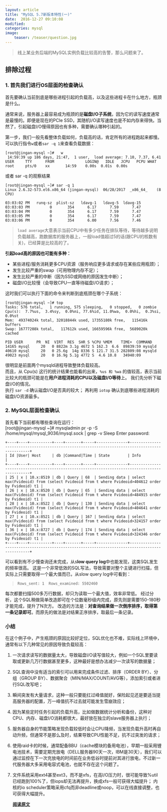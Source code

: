 ```yaml
---
layout: article
title: "MySQL 5.7新版本特性(一)"
date:  2016-12-27 09:10:08
modified:
categories: mysql
image:
    teaser: /teaser/question.jpg
---
```


> 线上某业务后端的MySQL实例负载比较高的告警，那么问题来了。

## 排除过程  
### 1. 首先我们进行OS层面的检查确认  
首先要确认当前到底是哪些进程引起的负载高，以及这些进程卡在什么地方，瓶颈是什么。  

通常来说，服务器上最容易成为瓶颈的是**磁盘I/O子系统**，因为它的读写速度通常是最慢的。即便是现在的PCIe SSD，其随机I/O读写速度也是不如内存来得快。当然了，引起磁盘I/O慢得原因也有多种，需要确认哪种引起的。

第一步，我们一般先看整体负载如何，负载高的话，肯定所有的进程跑起来都慢。
可以执行指令`w`或者`sar -q 1`来查看负载数据：    
	
	
	[root@jingan-mysql ~]#   w
	 14:59:39 up 186 days, 21:47,  1 user,  load average: 7.10, 7.37, 6.41
	USER     TTY      FROM              LOGIN@   IDLE   JCPU   PCPU WHAT
	root     pts/0    xx       14:59    0.00s  0.01s  0.00s   

或者 sar -q 的观察结果  

	[root@jingan-mysql ~]# sar -q 1
	Linux 2.6.32-573.el6.x86_64 (jingan-mysql) 	06/28/2017 	_x86_64_	(8 CPU)

	03:03:02 PM   runq-sz  plist-sz   ldavg-1   ldavg-5  ldavg-15
	03:03:03 PM         0       354      6.17      7.59      7.47
	03:03:04 PM         0       354      6.17      7.59      7.47
	03:03:05 PM         0       354      6.17      7.59      7.47
	03:03:06 PM         0       354      6.00      7.56      7.46
>`load average`大意表示当前CPU中有多少任务在排队等待，等待越多说明负载越高，跑数据库的服务器上，一般load值超过5的话(跟CPU的核数有关)，已经算是比较高的了。   

**引起load高的原因也可能有多种：**  

- 某些进程/服务消耗更多CPU资源（服务响应更多请求或存在某些应用瓶颈）；  
- 发生比较严重的swap（可用物理内存不足）；  
- 发生比较严重的中断（因为SSD或网络的原因发生中断）；  
- 磁盘I/O比较慢（会导致CPU一直等待磁盘I/O请求）；  

这时我们可以执行下面的命令来判断到底瓶颈在哪个子系统：    

	[root@jingan-mysql ~]# top
	Tasks: 576 total,   1 running, 575 sleeping,   0 stopped,   0 zombie
	Cpu(s):  7.7%us,  3.4%sy,  0.0%ni, 77.6%id, 11.0%wa,  0.0%hi,  0.3%si,  0.0%st
	Mem:  49374024k total, 32018844k used, 17355180k free,   115416k buffers
	Swap: 16777208k total,   117612k used, 16659596k free,  5689020k cached

  	PID USER      PR  NI  VIRT  RES  SHR S %CPU %MEM    TIME+  COMMAND
	14165 mysql     20   0 8822m 3.1g 4672 S 162.3  6.6  89839:59 mysqld
	40610 mysql     20   0 25.6g  14g 8336 S 121.7 31.5 282809:08 mysqld
	49023 mysql     20   0 16.9g 5.1g 4772 S  4.6 10.8   34940:09 

很明显是前面两个mysqld进程导致整体负载较高。  
而且，从 Cpu(s) 这行的统计结果也能看的出来，`%us 和 %wa` 的值较高，表示当前比较大的瓶颈可能是在**用户进程消耗的CPU以及磁盘I/O等待**上。
我们先分析下磁盘I/O的情况。  
执行 `sar -d` 确认磁盘I/O是否真的较大；
再利用 `iotop` 确认到底哪些进程消耗的磁盘I/O资源最多。  


### 2. MySQL层面检查确认
首先看下当前都有哪些查询在运行：  
[root@jingan-mysql ~]#   mysqladmin pr -p -S /home/mysql/mysql_9036/mysql.sock | grep -v Sleep 
Enter password:     

	+----+----+----------+----+-------+-----+--------------+-----------------------------------------------------------------------------------------------+
	| Id |User| Host     | db |Command|Time | State        | Info                                                                                          |
	+----+----+----------+----+-------+-----+--------------+-----------------------------------------------------------------------------------------------+
	| 25 | x | 10.x:8519 | db | Query | 68  | Sending data | select max(Fvideoid) from (select Fvideoid from t where Fvideoid>404612 order by Fvideoid) t1 |
	| 26 | x | 10.x:8520 | db | Query | 65  | Sending data | select max(Fvideoid) from (select Fvideoid from t where Fvideoid>484915 order by Fvideoid) t1 |
	| 28 | x | 10.x:8522 | db | Query | 130 | Sending data | select max(Fvideoid) from (select Fvideoid from t where Fvideoid>404641 order by Fvideoid) t1 |
	| 27 | x | 10.x:8521 | db | Query | 167 | Sending data | select max(Fvideoid) from (select Fvideoid from t where Fvideoid>324157 order by Fvideoid) t1 |
	| 36 | x | 10.x:8727 | db | Query | 174 | Sending data | select max(Fvideoid) from (select Fvideoid from t where Fvideoid>324346 order by Fvideoid) t1 |
	+----+----+----------+----+-------+-----+--------------+-----------------------------------------------------------------------------------------------+ 
	 
可以看到有不少慢查询还未完成，从s**low query log**中也能发现，这类SQL发生的频率很高。
这是一个非常低效的SQL写法，导致需要对整个主键进行扫描，但实际上只需要取得一个最大值而已，从slow query log中可看到：  

>`Rows_sent: 1  Rows_examined: 5502460`  


每次都要扫描500多万行数据，却只为读取一个最大值，效率非常低。
经过分析，这个SQL稍做简单改造即可在个位数毫秒级内完成，原先则是需要150-180秒才能完成，提升了N次方。
改造的方法是：**对查询结果做一次倒序排序，取得第一条记录即可**。而原先的做法是对结果正序排序，取最后一条记录。

### 小结  
在这个例子中，产生瓶颈的原因比较好定位，SQL优化也不难，实际线上环境中，通常有以下几种常见的原因导致负载较高：

1. 一次请求读写的数据量太大，导致磁盘I/O读写值较大，例如一个SQL里要读取或更新几万行数据甚至更多，这种最好是想办法减少一次读写的数据量；  
2. SQL查询中没有适当的索引可以用来完成条件过滤、排序（ORDER BY）、分组（GROUP BY）、数据聚合（MIN/MAX/COUNT/AVG等），添加索引或者进行SQL改写吧；     
3. 瞬间突发有大量请求，这种一般只要能扛过峰值就好，保险起见还是要适当提高服务器的配置，万一峰值抗不过去就可能发生雪崩效应；    
4. 因为某些定时任务引起的负载升高，比如做数据统计分析和备份，这种对CPU、内存、磁盘I/O消耗都很大，最好放在独立的slave服务器上执行；  
5. 服务器自身的节能策略发现负载较低时会让CPU降频，当发现负载升高时再自动升频，但通常不是那么及时，结果导致CPU性能不足，抗不过突发的请求；  
6. 使用raid卡的时候，通常配备BBU（cache模块的备用电池），早期一般采用锂电池技术，需要定期充放电（DELL服务器90天一次，IBM是30天），我们可以通过监控在下一次充放电的时间前在业务低谷时提前对其进行放电，不过新一代服务器大多采用电容式电池，也就不存在这个问题了。  
7. 文件系统采用ext4甚至ext3，而不是xfs，在高I/O压力时，很可能导致%util已经跑到100%了，但iops却无法再提升，换成xfs一般可获得大幅提升；
内核的io scheduler策略采用cfq而非deadline或noop，可以在线直接调整，也可获得大幅提升。    

	[**阅读原文**](http://mp.weixin.qq.com/s/iMs63sQderUSfE_GYwFV1w)  

